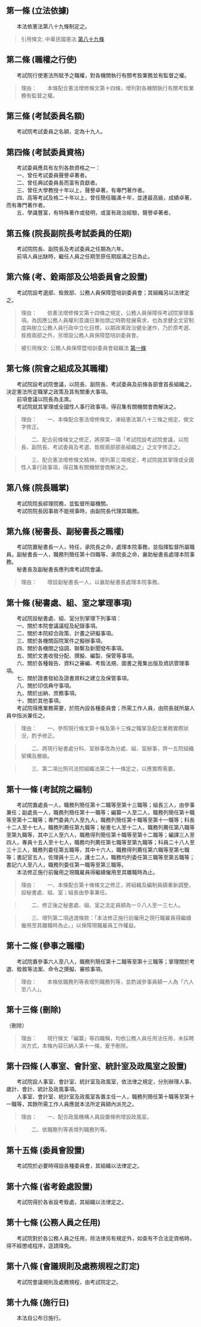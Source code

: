 第一條 (立法依據)
-----------------
　　本法依憲法第八十九條制定之。  
> 引用條文: 中華民國憲法 [第八十九條](../../國家發展/憲政議題/中華民國憲法.md#第八十九條-考試院組織法之制定)



第二條 (職權之行使)
-------------------
　　考試院行使憲法所賦予之職權，對各機關執行有關考銓業務並有監督之權。  
> 理由：　　本條配合憲法增修條文第十四條，增列對各機關執行有關考銓業務有監督之權。



第三條 (考試委員名額)
---------------------
　　考試院考試委員之名額，定為十九人。  


第四條 (考試委員資格)
---------------------
　　考試委員應具有左列各款資格之一：  
　　一、曾任考試委員聲譽卓著者。  
　　二、曾任典試委員長而富有貢獻者。  
　　三、曾任大學教授十年以上，聲譽卓著，有專門著作者。  
　　四、高等考試及格二十年以上，曾任簡任職滿十年，並達最高級，成績卓著，而有專門著作者。  
　　五、學識豐富，有特殊著作或發明，或富有政治經驗，聲譽卓著者。  


第五條 (院長副院長考試委員的任期)
---------------------------------
　　考試院院長、副院長及考試委員之任期為六年。  
　　前項人員出缺時，繼任人員之任期至原任期屆滿之日為止。  


第六條 (考、銓兩部及公培委員會之設置)
-------------------------------------
　　考試院設考選部、銓敘部、公務人員保障暨培訓委員會；其組織另以法律定之。  
> 理由：　　依憲法增修條文第十四條之規定，公務人員保障係考試院掌理事項。為因應公務人員權利意識日漸抬頭之時勢發展需求，也為求健全文官制度與樹立公務人員行政中立化目標，以期政黨政治健全運作，乃於原考選、銓敘兩部之外，另增設公務人員保障暨培訓委員會。

> 被引用條文: 公務人員保障暨培訓委員會組織法 [第一條](../../人事其他/組織編制/公務人員保障暨培訓委員會組織法.md#第一條-立法依據)



第七條 (院會之組成及其職權)
---------------------------
　　考試院設考試院會議，以院長、副院長、考試委員及前條各部會首長組織之，決定憲法所定職掌之政策及其有關重大事項。  
　　前項會議以院長為主席。  
　　考試院就其掌理或全國性人事行政事項，得召集有關機關會商解決之。  
> 理由：　　一、本條配合憲法增修條文，凍結憲法第八十三條之規定，做文字修正。

> 　　二、配合前條條文之修正，將原第一項「考試院設考試院會議，以院長、副院長、考試委員及考選、銓敘兩部部長組織之」之文字修正之。

> 　　三、配合憲法增修條文精神，增列第三項規定，考試院就其掌理或全國性人事行政事項，得召集有關機關會商解決之。



第八條 (院長職掌)
-----------------
　　考試院院長綜理院務，並監督所屬機關。  
　　考試院院長因事故不能視事時，由副院長代理其職務。  


第九條 (秘書長、副秘書長之職權)
-------------------------------
　　考試院置秘書長一人，特任，承院長之命，處理本院事務，並指揮監督所屬職員。副秘書長一人，職務列簡任第十四職等，承院長之命，襄助秘書長處理本院事務。  
　　秘書長及副秘書長應列席考試院會議。  
> 理由：　　增設副秘書長一人，以襄助秘書長處理本院事務。



第十條 (秘書處、組、室之掌理事項)
---------------------------------
　　考試院設秘書處、組、室分別掌理下列事項：  
　　一、關於本院會議議程及紀錄事項。  
　　二、關於本院綜合政策、計畫之研擬事項。  
　　三、關於各機關函院案件之擬辦事項。  
　　四、關於各機關之協調、聯繫及新聞發布事項。  
　　五、關於文書收發分配、撰擬、編製、保管等事項。  
　　六、關於各種報告、資料之審編、考銓法規、圖書之蒐集出版及資訊管理事項。  
　　七、關於證書發給及證書資料之建立及保管事項。  
　　八、關於印信典守事項。  
　　九、關於出納、庶務事項。  
　　十、關於其他事項。  
　　考試院得應業務需要，於院內設各種委員會；所需工作人員，由院長就所屬人員中指派兼任之。  
> 理由：　　一、參照現行條文第十條及第十三條之職掌及配合業務實際狀況，酌予修正。

> 　　二、將現行秘書處分科、室辦事改為分處、組、室辦事，齊一五院組織架構及層級。

> 　　三、第二項比照司法院組織法第二十一條定之，以應實際需要。



第十一條 (考試院之編制)
-----------------------
　　考試院置處長一人，職務列簡任第十二職等至第十三職等；組長三人，由參事兼任；副處長一人，職務列簡任第十一職等；編纂一人至二人，職務列簡任第十職等至第十二職等；專門委員六人至九人，職務列簡任第十職等至第十一職等；科長十二人至十七人，職務列薦任第九職等；秘書七人至十二人，職務列薦任第八職等至第九職等，其中三人至六人，職務得列簡任第十職等至第十二職等；編譯三人至四人，專員十五人至十七人，職務均列薦任第七職等至第九職等；科員二十八人至三十三人，職務列委任第五職等，其中十六人，職務得列薦任第六職等至第七職等；書記官五人，佐理員十三人，護士二人，職務均列委任第三職等至第五職等；書記六人至八人，職務列委任第一職等至第三職等。  
　　本法修正施行前僱用之現職雇員得繼續僱用至其離職時為止。  
> 理由：　　一、本條配合第十條條文之修正，將組織及編制員額重新調整，設秘書處、組、室；組長由參事兼任。

> 　　二、修正後之秘書處、組、室之法定員額為一０八人至一三七人。

> 　　三、增列第二項過渡條款：「本法修正施行前僱用之現行職雇員得繼續僱用至其離職時為止。」以保障現職雇員工作權益。



第十二條 (參事之職權)
---------------------
　　考試院置參事六人至八人，職務列簡任第十二職等至第十三職等；掌理關於考選、銓敘等法案、命令之撰擬、審核事項。  
> 理由：　　本條依職務列等表增列職務列等，並酌減參事員額一人為「六人至八人」。



第十三條 (刪除)
---------------
（刪除）  
> 理由：　　現行條文「編纂」等四職稱，均依公務人員任用法任用，未採聘派方式，本條內容已納入第十一條，爰予刪除。



第十四條 (人事室、會計室、統計室及政風室之設置)
-----------------------------------------------
　　考試院設人事室、會計室、統計室及政風室，依法律之規定，分別辦理人事、歲計、會計、統計及政風事項。  
　　人事室、會計室、統計室及政風室各置主任一人，職務列簡任第十職等至第十一職等，其餘所需工作人員應就本法所定員額內派充之。  
> 理由：　　一、配合政風機構人員設置條例增設政風室。

> 　　二、依職務列等表增列職務列等。



第十五條 (委員會設置)
---------------------
　　考試院於必要時得設各種委員會，其組織以法律定之。  


第十六條 (省考銓處設置)
-----------------------
　　考試院得於各省設考銓處，其組織以法律定之。  


第十七條 (公務人員之任用)
-------------------------
　　考試院對於各公務人員之任用，除法律另有規定外，如查有不合法定資格時，得不經懲戒程序，逕請降免。  


第十八條 (會議規則及處務規程之訂定)
-----------------------------------
　　考試院會議規則及處務規程，由考試院定之。  


第十九條 (施行日)
-----------------
　　本法自公布日施行。